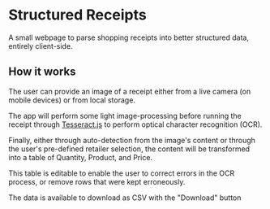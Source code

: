 # Structured Receipts

A small webpage to parse shopping receipts into better structured data, entirely client-side.

## How it works

The user can provide an image of a receipt either from a live camera (on mobile devices) or from local storage.

The app will perform some light image-processing before running the receipt through [Tesseract.js](https://tesseract.projectnaptha.com/) to perform optical character recognition (OCR).

Finally, either through auto-detection from the image's content or through the user's pre-defined retailer selection, the content will be transformed into a table of Quantity, Product, and Price.

This table is editable to enable the user to correct errors in the OCR process, or remove rows that were kept erroneously.

The data is available to download as CSV with the "Download" button